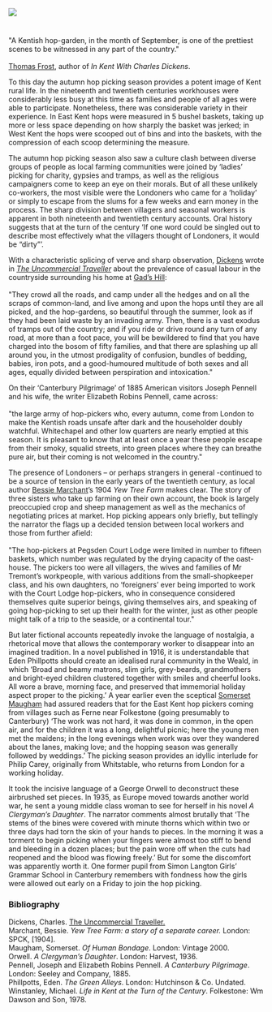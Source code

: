 <a href="https://www.kent-maps.online"><img src="https://kent-map.github.io/mdpress/juncture/ve-button.png"></a>
<param ve-config title="Hop Picking and the Literary Imagination" author="Carolyn Oulton" layout="vtl" banner="https://upload.wikimedia.org/wikipedia/commons/4/44/Hopping_in_Kent-_Hop-picking_in_Yalding%2C_Kent%2C_England%2C_UK%2C_1944_D22170.jpg" description="In this visual essay, Carolyn Oulton explores the role of the Kent hop picking culture in Nineteenth/Twentieth Century literature.">

<!-- Historical map layers 6215fa6c47c47347 -->
<param ve-map-layer active allmaps allmaps-id="d549f0ddbeca485f" title="Bartholomew Kent 1904">

#

"A Kentish hop-garden, in the month of September, is one of the prettiest scenes to be witnessed in any part of the country."
<br><br>
[Thomas Frost](/19c/19c-frost-biography), author of _In Kent With Charles Dickens_.
<param ve-image url="https://upload.wikimedia.org/wikipedia/commons/d/dc/Hop-Picking_in_Kent_by_Stephen_Thompson_1875.jpg" label="Hop-Picking in Kent by Stephen Thompson 1875" attribution="Stephen Thompson, Public domain, via Wikimedia Commons">

To this day the autumn hop picking season provides a potent image of Kent rural life. In the nineteenth and twentieth centuries workhouses were considerably less busy at this time as families and people of all ages were able to participate. Nonetheless, there was considerable variety in their experience. In East Kent hops were measured in 5 bushel baskets, taking up more or less space depending on how sharply the basket was jerked; in West Kent the hops were scooped out of bins and into the baskets, with the compression of each scoop determining the measure. 
<param ve-image url="https://upload.wikimedia.org/wikipedia/commons/d/dc/Hop-Picking_in_Kent_by_Stephen_Thompson_1875.jpg" label="Hop-Picking in Kent by Stephen Thompson 1875" attribution="Stephen Thompson, Public domain, via Wikimedia Commons">
<param ve-entity eid="Q7985606" aliases="West Kent">
<!-- Base map centered on Leeds, Kent -->
<param ve-map center="Q2460124" zoom="9.25">

The autumn hop picking season also saw a culture clash between diverse groups of people as local farming communities were joined by ‘ladies’ picking for charity, gypsies and tramps, as well as the religious campaigners come to keep an eye on their morals. But of all these unlikely co-workers, the most visible were the Londoners who came for a ‘holiday’ or simply to escape from the slums for a few weeks and earn money in the process. The sharp division between villagers and seasonal workers is apparent in both nineteenth and twentieth century accounts. Oral history suggests that at the turn of the century ‘If one word could be singled out to describe most effectively what the villagers thought of Londoners, it would be “dirty”’.
<param ve-image url="https://upload.wikimedia.org/wikipedia/commons/a/a8/Hopping_in_Kent-_Hop-picking_in_Yalding%2C_Kent%2C_England%2C_UK%2C_1944_D22172.jpg" label="Hopping in Kent- Hop-picking in Yalding, Kent, England, UK, 1944" attribution="Ministry of Information Photo Division Photographer, Public domain, via Wikimedia Commons">

With a characteristic splicing of verve and sharp observation, [Dickens](/dickens/dickens-biography) wrote in [_The Uncommercial Traveller_]( https://www.djo.org.uk/indexes/authors/charles-dickens/the-uncommercial-traveller.html) about the prevalence of casual labour in the countryside surrounding his home at [Gad’s Hill](/dickens/dickens-gads-hill):
<br><br>
"They crowd all the roads, and camp under all the hedges and on all the scraps of common-land, and live among and upon the hops until they are all picked, and the hop-gardens, so beautiful through the summer, look as if they had been laid waste by an invading army. Then, there is a vast exodus of tramps out of the country; and if you ride or drive round any turn of any road, at more than a foot pace, you will be bewildered to find that you have charged into the bosom of fifty families, and that there are splashing up all around you, in the utmost prodigality of confusion, bundles of bedding, babies, iron pots, and a good-humoured multitude of both sexes and all ages, equally divided between perspiration and intoxication."
<param ve-image url="https://raw.githubusercontent.com/kent-map/images/main/20c/Oast_houses_MJC.jpg" label="The Hop Farm" attribution="© Martin Crowther">
<param ve-image url="https://upload.wikimedia.org/wikipedia/commons/f/f6/The_Uncommercial_Traveller_Illus_1.jpg" label="The Uncommercial Traveller, Charles Dickens" attribution="Author:Charles DickensIllustrator:Harry Furniss, Public domain, via Wikimedia Commons">
<param ve-entity eid="Q104082075" aliases="Gads Hill">
<param ve-map center="Q104082075" zoom="12.5">

On their ‘Canterbury Pilgrimage’ of 1885 American visitors Joseph Pennell and his wife, the writer Elizabeth Robins Pennell, came across:
<br><br>
"the large army of hop-pickers who, every autumn, come from London to make the Kentish roads unsafe after dark and the householder doubly watchful. Whitechapel and other low quarters are nearly emptied at this season. It is pleasant to know that at least once a year these people escape from their smoky, squalid streets, into green places where they can breathe pure air, but their coming is not welcomed in the country."
<param ve-image url="https://upload.wikimedia.org/wikipedia/commons/8/88/Portrait_Sketch_of_Joseph_Pennell.jpg" label="Portrait Sketch of Joseph Pennell" attribution="William Strang, Public domain, via Wikimedia Commons">
<param ve-image url="https://upload.wikimedia.org/wikipedia/commons/4/44/Hopping_in_Kent-_Hop-picking_in_Yalding%2C_Kent%2C_England%2C_UK%2C_1944_D22170.jpg" label="Hopping in Kent- Hop-picking in Yalding, Kent, England, UK, 1944" attribution="Ministry of Information Photo Division Photographer, Public domain, via Wikimedia Commons">
<param ve-entity eid="Q29303" aliases="Canterbury">
<param ve-map center="Q29303" zoom="13">

The presence of Londoners – or perhaps strangers in general -continued to be a source of tension in the early years of the twentieth century, as local author [Bessie Marchant](/19/19c-marchantb-biography)’s 1904 _Yew Tree Farm_ makes clear. The story of three sisters who take up farming on their own account, the book is largely preoccupied crop and sheep management as well as the mechanics of negotiating prices at market. Hop picking appears only briefly, but tellingly the narrator the flags up a decided tension between local workers and those from further afield:
<br><br>
"The hop-pickers at Pegsden Court Lodge were limited in number to fifteen baskets, which number was regulated by the drying capacity of the oast-house. The pickers too were all villagers, the wives and families of Mr Tremont’s workpeople, with various additions from the small-shopkeeper class, and his own daughters, no ‘foreigners’ ever being imported to work with the Court Lodge hop-pickers, who in consequence considered themselves quite superior beings, giving themselves airs, and speaking of going hop-picking to set up their health for the winter, just as other people might talk of a trip to the seaside, or a continental tour."    
<param ve-image url="https://upload.wikimedia.org/wikipedia/commons/3/3a/Hopping_in_Kent-_Hop-picking_in_Yalding%2C_Kent%2C_England%2C_UK%2C_1944_D22167.jpg" label="Hopping in Kent- Hop-picking in Yalding, Kent, England, UK, 1944" attribution="Ministry of Information Photo Division Photographer, Public domain, via Wikimedia Commons">

But later fictional accounts repeatedly invoke the language of nostalgia, a rhetorical move that allows the contemporary worker to disappear into an imagined tradition. In a novel published in 1916, it is understandable that Eden Phillpotts should create an idealised rural community in the Weald, in which ‘Broad and beamy matrons, slim girls, grey-beards, grandmothers and bright-eyed children clustered together with smiles and cheerful looks. All wore a brave, morning face, and preserved that immemorial holiday aspect proper to the picking.’ A year earlier even the sceptical [Somerset Maugham](/20c/20c-maugham-biography) had assured readers that for the East Kent hop pickers coming from villages such as Ferne near Folkestone (going presumably to Canterbury) ‘The work was not hard, it was done in common, in the open air, and for the children it was a long, delightful picnic; here the young men met the maidens; in the long evenings when work was over they wandered about the lanes, making love; and the hopping season was generally followed by weddings.’ The picking season provides an idyllic interlude for Philip Carey, originally from Whitstable, who returns from London for a working holiday.
<param ve-image url="https://raw.githubusercontent.com/kent-map/images/main/20c/Hop_pickers.jpg" label="Hop Picking by T.C. Dugdale, 1937" attribution="© Martin Crowther">
<param ve-image url="https://upload.wikimedia.org/wikipedia/commons/6/64/Hopping_in_Kent-_Hop-picking_in_Yalding%2C_Kent%2C_England%2C_UK%2C_1944_D22175.jpg" label="Hopping in Kent- Hop-picking in Yalding, Kent, England, UK, 1944" attribution="Ministry of Information Photo Division Photographer, Public domain, via Wikimedia Commons">
<param ve-entity eid="Q375314" aliases="Folkestone">
<param ve-entity eid="Q1006783" aliases="Ferne">
<param ve-entity eid="Q964785" aliases="Whitstable">
<param ve-map center="Q632173" zoom="10">
<param ve-map center="Q375314" zoom="13">
<param ve-map center="Q964785" zoom="13">

It took the incisive language of a George Orwell to deconstruct these airbrushed set pieces. In 1935, as Europe moved towards another world war, he sent a young middle class woman to see for herself in his novel _A Clergyman’s Daughter_. The narrator comments almost brutally that ‘The stems of the bines were covered with minute thorns which within two or three days had torn the skin of your hands to pieces. In the morning it was a torment to begin picking when your fingers were almost too stiff to bend and bleeding in a dozen places; but the pain wore off when the cuts had reopened and the blood was flowing freely.’  But for some the discomfort was apparently worth it. One former pupil from Simon Langton Girls’ Grammar School in Canterbury  remembers with fondness how the girls were allowed out early on a Friday to join the hop picking.
<param ve-entity eid="Q7519165" aliases="Simon Langton Girls' Grammar School">
<param ve-map center="Q7519165" zoom="13">

### Bibliography 

Dickens, Charles. [The Uncommercial Traveller.](http://elibrary.club/dickens-the-uncommercial-traveller/76)    
Marchant, Bessie. _Yew Tree Farm: a story of a separate career._ London: SPCK, [1904].   
Maugham, Somerset. _Of Human Bondage_. London: Vintage 2000.   
Orwell. _A Clergyman’s Daughter_. London: Harvest, 1936.   
Pennell, Joseph and Elizabeth Robins Pennell. _A Canterbury Pilgrimage_. London: Seeley and Company, 1885.   
Phillpotts, Eden. _The Green Alleys_. London: Hutchinson & Co. Undated.    
Winstanley, Michael. _Life in Kent at the Turn of the Century_. Folkestone: Wm Dawson and Son, 1978.   
